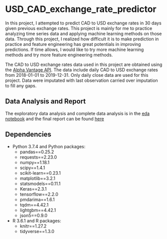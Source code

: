 # USD_CAD_exchange_rate_predictor

In this project, I attempted to predict CAD to USD exchange rates in 30 days given previous exchange rates. This project is mainly for me to practice analyzing time series data and applying machine learning methods on those data. Through this project, I realized how difficult it is to make prediction in practice and feature engineering has great potentials in improving predictions. If time allows, I would like to try more machine learning methods and try more feature engineering methods.

The CAD to USD exchange rates data used in this project are obtained using the [Alpha Vantage API](https://www.alphavantage.co/documentation/). The data include daily CAD to USD exchange rates from 2018-01-01 to 2019-12-31.
Only daily close data are used for this project. Data were imputated with last observation carried over imputation to fill any gaps.

## Data Analysis and Report

The exploratory data analysis and complete data analysis is in the [eda
notebook](./scripts/eda.ipynb)
and the final report can be found
[here](https://github.com/flizhou/CAD_USD_exchange_rate_predictor/blob/master/doc/report.md)

## Dependencies

- Python 3.7.4 and Python packages:
    - pandas==0.25.2
    - requests==2.23.0
    - numpy==1.18.1
    - scipy==1.4.1
    - scikit-learn==0.23.1
    - matplotlib==3.2.1
    - statsmodels==0.11.1
    - Keras==2.3.1
    - tensorflow==2.2.0
    - pmdarima==1.6.1
    - tqdm==4.42.1
    - lightgbm==4.42.1
    - json5==0.9.0
- R 3.6.1 and R packages:
    - knitr==1.27.2
    - tidyverse==1.3.0
